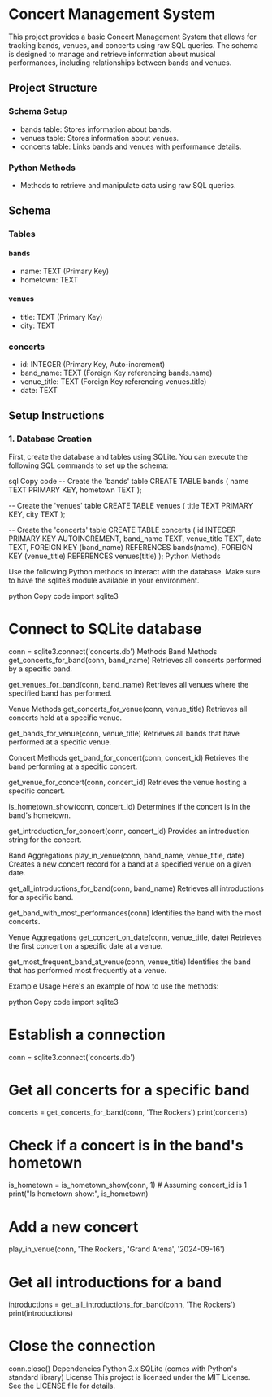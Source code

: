 # Concert Management System
This project provides a basic Concert Management System that allows for tracking bands, venues, and concerts using raw SQL queries. The schema is designed to manage and retrieve information about musical performances, including relationships between bands and venues.

## Project Structure
### Schema Setup

- bands table: Stores information about bands.
- venues table: Stores information about venues.
- concerts table: Links bands and venues with performance details.
### Python Methods

- Methods to retrieve and manipulate data using raw SQL queries.
## Schema
### Tables
#### bands
- name: TEXT (Primary Key)
- hometown: TEXT
#### venues
- title: TEXT (Primary Key)
- city: TEXT
### concerts
- id: INTEGER (Primary Key, Auto-increment)
- band_name: TEXT (Foreign Key referencing bands.name)
- venue_title: TEXT (Foreign Key referencing venues.title)
- date: TEXT
## Setup Instructions
### 1. Database Creation

First, create the database and tables using SQLite. You can execute the following SQL commands to set up the schema:

sql
Copy code
-- Create the 'bands' table
CREATE TABLE bands (
    name TEXT PRIMARY KEY,
    hometown TEXT
);

-- Create the 'venues' table
CREATE TABLE venues (
    title TEXT PRIMARY KEY,
    city TEXT
);

-- Create the 'concerts' table
CREATE TABLE concerts (
    id INTEGER PRIMARY KEY AUTOINCREMENT,
    band_name TEXT,
    venue_title TEXT,
    date TEXT,
    FOREIGN KEY (band_name) REFERENCES bands(name),
    FOREIGN KEY (venue_title) REFERENCES venues(title)
);
Python Methods

Use the following Python methods to interact with the database. Make sure to have the sqlite3 module available in your environment.

python
Copy code
import sqlite3

# Connect to SQLite database
conn = sqlite3.connect('concerts.db')
Methods
Band Methods
get_concerts_for_band(conn, band_name) Retrieves all concerts performed by a specific band.

get_venues_for_band(conn, band_name) Retrieves all venues where the specified band has performed.

Venue Methods
get_concerts_for_venue(conn, venue_title) Retrieves all concerts held at a specific venue.

get_bands_for_venue(conn, venue_title) Retrieves all bands that have performed at a specific venue.

Concert Methods
get_band_for_concert(conn, concert_id) Retrieves the band performing at a specific concert.

get_venue_for_concert(conn, concert_id) Retrieves the venue hosting a specific concert.

is_hometown_show(conn, concert_id) Determines if the concert is in the band's hometown.

get_introduction_for_concert(conn, concert_id) Provides an introduction string for the concert.

Band Aggregations
play_in_venue(conn, band_name, venue_title, date) Creates a new concert record for a band at a specified venue on a given date.

get_all_introductions_for_band(conn, band_name) Retrieves all introductions for a specific band.

get_band_with_most_performances(conn) Identifies the band with the most concerts.

Venue Aggregations
get_concert_on_date(conn, venue_title, date) Retrieves the first concert on a specific date at a venue.

get_most_frequent_band_at_venue(conn, venue_title) Identifies the band that has performed most frequently at a venue.

Example Usage
Here's an example of how to use the methods:

python
Copy code
import sqlite3

# Establish a connection
conn = sqlite3.connect('concerts.db')

# Get all concerts for a specific band
concerts = get_concerts_for_band(conn, 'The Rockers')
print(concerts)

# Check if a concert is in the band's hometown
is_hometown = is_hometown_show(conn, 1)  # Assuming concert_id is 1
print("Is hometown show:", is_hometown)

# Add a new concert
play_in_venue(conn, 'The Rockers', 'Grand Arena', '2024-09-16')

# Get all introductions for a band
introductions = get_all_introductions_for_band(conn, 'The Rockers')
print(introductions)

# Close the connection
conn.close()
Dependencies
Python 3.x
SQLite (comes with Python's standard library)
License
This project is licensed under the MIT License. See the LICENSE file for details.


